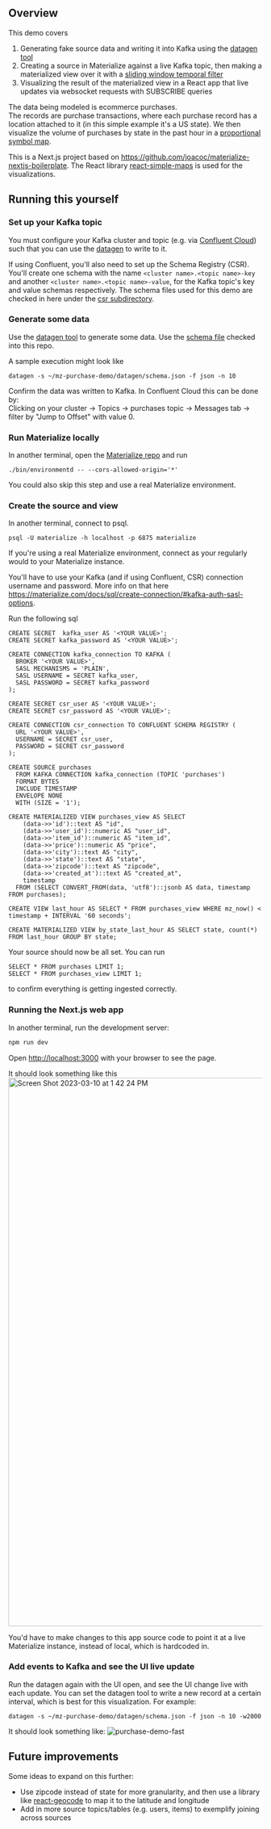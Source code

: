 ## Overview
This demo covers
1) Generating fake source data and writing it into Kafka using the [datagen tool](https://github.com/MaterializeInc/datagen)
2) Creating a source in Materialize against a live Kafka topic, then making a materialized view over it with a [sliding window temporal filter](https://materialize.com/docs/sql/patterns/temporal-filters/#sliding-windows)
3) Visualizing the result of the materialized view in a React app that live updates via websocket requests with SUBSCRIBE queries

The data being modeled is ecommerce purchases.\
The records are purchase transactions, where each purchase record has a location attached to it (in this simple example it's a US state).
We then visualize the volume of purchases by state in the past hour in a [proportional symbol map](https://en.wikipedia.org/wiki/Proportional_symbol_map).

This is a Next.js project based on https://github.com/joacoc/materialize-nextjs-boilerplate.
The React library [react-simple-maps](https://www.react-simple-maps.io/examples/proportional-symbol-map/) is used for the visualizations.

## Running this yourself
### Set up your Kafka topic
You must configure your Kafka cluster and topic (e.g. via [Confluent Cloud](https://confluent.cloud/)) such that you can use the [datagen](https://github.com/MaterializeInc/datagen) to write to it.

If using Confluent, you'll also need to set up the Schema Registry (CSR). You'll create one schema with the name `<cluster name>.<topic name>-key` and another  `<cluster name>.<topic name>-value`, for the Kafka topic's key and value schemas respectively. The schema files used for this demo are checked in here under the [csr subdirectory](https://github.com/chaas/mz-purchase-demo/tree/main/csr).

### Generate some data
Use the [datagen tool](https://github.com/MaterializeInc/datagen) to generate some data.
Use the [schema file](datagen/schema.json) checked into this repo.

A sample execution might look like
```
datagen -s ~/mz-purchase-demo/datagen/schema.json -f json -n 10
```

Confirm the data was written to Kafka.
In Confluent Cloud this can be done by:\
Clicking on your cluster &rarr; Topics &rarr; purchases topic &rarr; Messages tab &rarr; filter by "Jump to Offset" with value 0.

### Run Materialize locally
In another terminal, open the [Materialize repo](https://github.com/MaterializeInc/materialize) and run
```
./bin/environmentd -- --cors-allowed-origin='*'
```
You could also skip this step and use a real Materialize environment.

### Create the source and view
In another terminal, connect to psql.
```
psql -U materialize -h localhost -p 6875 materialize
```
If you're using a real Materialize environment, connect as your regularly would to your Materialize instance.

You'll have to use your Kafka (and if using Confluent, CSR) connection username and password. More info on that here https://materialize.com/docs/sql/create-connection/#kafka-auth-sasl-options.

Run the following sql
```
CREATE SECRET  kafka_user AS '<YOUR VALUE>';
CREATE SECRET kafka_password AS '<YOUR VALUE>';

CREATE CONNECTION kafka_connection TO KAFKA (
  BROKER '<YOUR VALUE>',
  SASL MECHANISMS = 'PLAIN',
  SASL USERNAME = SECRET kafka_user,
  SASL PASSWORD = SECRET kafka_password
);

CREATE SECRET csr_user AS '<YOUR VALUE>';
CREATE SECRET csr_password AS '<YOUR VALUE>';

CREATE CONNECTION csr_connection TO CONFLUENT SCHEMA REGISTRY (
  URL '<YOUR VALUE>',
  USERNAME = SECRET csr_user,
  PASSWORD = SECRET csr_password
);

CREATE SOURCE purchases
  FROM KAFKA CONNECTION kafka_connection (TOPIC 'purchases')
  FORMAT BYTES 
  INCLUDE TIMESTAMP
  ENVELOPE NONE
  WITH (SIZE = '1');

CREATE MATERIALIZED VIEW purchases_view AS SELECT  
    (data->>'id')::text AS "id",
    (data->>'user_id')::numeric AS "user_id",
    (data->>'item_id')::numeric AS "item_id",
    (data->>'price')::numeric AS "price",
    (data->>'city')::text AS "city",
    (data->>'state')::text AS "state",
    (data->>'zipcode')::text AS "zipcode",
    (data->>'created_at')::text AS "created_at",
    timestamp
  FROM (SELECT CONVERT_FROM(data, 'utf8')::jsonb AS data, timestamp FROM purchases);
  
CREATE VIEW last_hour AS SELECT * FROM purchases_view WHERE mz_now() < timestamp + INTERVAL '60 seconds';

CREATE MATERIALIZED VIEW by_state_last_hour AS SELECT state, count(*) FROM last_hour GROUP BY state;
```

Your source should now be all set.
You can run
```
SELECT * FROM purchases LIMIT 1;
SELECT * FROM purchases_view LIMIT 1;
```
to confirm everything is getting ingested correctly.

### Running the Next.js web app
In another terminal, run the development server:

```bash
npm run dev
```

Open [http://localhost:3000](http://localhost:3000) with your browser to see the page.

It should look something like this
<img width="1087" alt="Screen Shot 2023-03-10 at 1 42 24 PM" src="https://user-images.githubusercontent.com/4186354/224404398-3506d25a-e0e3-4f83-ae3b-e0959a8a83f6.png">

You'd have to make changes to this app source code to point it at a live Materialize instance, instead of local, which is hardcoded in. 

### Add events to Kafka and see the UI live update
Run the datagen again with the UI open, and see the UI change live with each update. You can set the datagen tool to write a new record at a certain interval, which is best for this visualization. For example:
```
datagen -s ~/mz-purchase-demo/datagen/schema.json -f json -n 10 -w2000
```

It should look something like:
![purchase-demo-fast](https://user-images.githubusercontent.com/4186354/224423752-37729a9d-b6c3-42f9-ba53-c234a0420b69.gif)

## Future improvements
Some ideas to expand on this further:
* Use zipcode instead of state for more granularity, and then use a library like [react-geocode](https://www.npmjs.com/package/react-geocode) to map it to the latitude and longitude
* Add in more source topics/tables (e.g. users, items) to exemplify joining across sources

